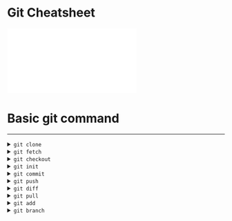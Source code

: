 # Git Cheatsheet
![git_cheatsheet](git_cheatsheet.pdf)


# Basic git command
---

<details><summary> <code>git clone</code></summary>
This command is used for downloading the latest version of a remote project and copying it to the selected location on the local machine. It looks like this:

```
git clone <repository url>
```

To clone a specific branch, you can use
```
git clone <repository url> -b <branch name>
```
</details>

<details><summary> <code>git fetch</code></summary>
This git command will get all the updates from the remote repository, including new branches.
</details>

<details><summary> <code>git checkout</code></summary>
You can use the <strong>checkout</strong> command to switch the branch that you are currently working on.

```
git checkout <branch name>
```
If you want to create a new branch and switch to it, you can do it by using this command:

```
git checkout -b <branch name>
```
</details>

<details><summary> <code>git init</code></summary>
This is the command you need to use if you want to start a new empty repository or to reinitialize an existing one in the project root. It will create a .git directory with its subdirectories. It should look like this:

```
git init <repository name>
```
</details>
<details><summary> <code>git commit</code></summary>
This one is probably the most used Git command. After changes are done locally, you can save them by “committing” them. A commit is like local a snapshot of the current state of the branch, to which you can always come back. To create a new commit, type this command in Git Bash:

```
git commit -m "<commit message>"
```
</details>

<details><summary> <code>git push</code></summary>
Git push will push the locally committed changes to the remote branch. If the branch is already remotely tracked, simply use it like this (with no parameters):

```
git push
```

If the branch is not yet tracked, and only resides on the local machine, you need to run the command like this:

```
git push --set-upstream <remote branch> <branch name>
```
</details>

<details><summary> <code>git diff</code></summary>
You can use this command to see the unstaged changes on the current branch. Here’s an example of a branch with an edited feature file. <br>

If you want to see the staged changes, run the diff command like this:

```
git diff --staged
```

Or you can compare two branches:

```
gif diff <branch1> <branch2>
```
</details>

<details><summary> <code>git pull</code></summary>
Using git pull will fetch all the changes from the remote repository and merge any remote changes in the current local branch.
</details>

<details><summary> <code>git add</code></summary>
This is the command you need to use to stage changed files. You can stage individual files:

```
git add <file path>
```

Or all files:
```
git add .
```
</details>

<details><summary> <code>git branch</code></summary>
Using git branch will list all the branches of the repository. Or you can use it to create a new branch, without checking it out:

```
git branch <new branch>
```

To delete a branch, run it like this:

```
git branch -d <branch name>
```
</details>
